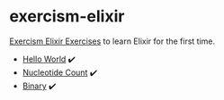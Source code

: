 # exercism-elixir

[Exercism Elixir Exercises](http://exercism.io/languages/elixir/exercises) to learn Elixir for the first time.

* [Hello World](hello-world/README.md) :heavy_check_mark:
* [Nucleotide Count](nucleotide-count/README.md) :heavy_check_mark:
* [Binary](binary/README.md) :heavy_check_mark:

